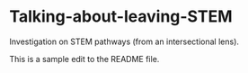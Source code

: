 # Talking-about-leaving-STEM
Investigation on STEM pathways (from an intersectional lens).

This is a sample edit to the README file.
